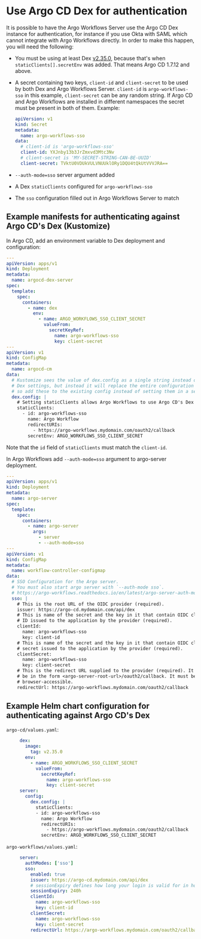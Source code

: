 # Use Argo CD Dex for authentication

It is possible to have the Argo Workflows Server use the Argo CD Dex instance for authentication, for instance if you use Okta with SAML which cannot integrate with Argo Workflows directly. In order to make this happen, you will need the following:

- You must be using at least Dex [v2.35.0](https://github.com/dexidp/dex/releases/tag/v2.35.0), because that's when `staticClients[].secretEnv` was added. That means Argo CD 1.7.12 and above.
- A secret containing two keys, `client-id` and `client-secret` to be used by both Dex and Argo Workflows Server. `client-id` is `argo-workflows-sso` in this example, `client-secret` can be any random string. If Argo CD and Argo Workflows are installed in different namespaces the secret must be present in both of them. Example:

  ```yaml
  apiVersion: v1
  kind: Secret
  metadata:
    name: argo-workflows-sso
  data:
    # client-id is 'argo-workflows-sso'
    client-id: YXJnby13b3JrZmxvd3Mtc3Nv
    # client-secret is 'MY-SECRET-STRING-CAN-BE-UUID'
    client-secret: TVktU0VDUkVULVNUUklORy1DQU4tQkUtVVVJRA==
  ```

- `--auth-mode=sso` server argument added
- A Dex `staticClients` configured for `argo-workflows-sso`
- The `sso` configuration filled out in Argo Workflows Server to match

## Example manifests for authenticating against Argo CD's Dex (Kustomize)

In Argo CD, add an environment variable to Dex deployment and configuration:

```yaml
---
apiVersion: apps/v1
kind: Deployment
metadata:
  name: argocd-dex-server
spec:
  template:
    spec:
      containers:
        - name: dex
          env:
            - name: ARGO_WORKFLOWS_SSO_CLIENT_SECRET
              valueFrom:
                secretKeyRef:
                  name: argo-workflows-sso
                  key: client-secret
---
apiVersion: v1
kind: ConfigMap
metadata:
  name: argocd-cm
data:
  # Kustomize sees the value of dex.config as a single string instead of yaml. It will not merge
  # Dex settings, but instead it will replace the entire configuration with the settings below,
  # so add these to the existing config instead of setting them in a separate file
  dex.config: |
    # Setting staticClients allows Argo Workflows to use Argo CD's Dex installation for authentication
    staticClients:
      - id: argo-workflows-sso
        name: Argo Workflow
        redirectURIs:
          - https://argo-workflows.mydomain.com/oauth2/callback
        secretEnv: ARGO_WORKFLOWS_SSO_CLIENT_SECRET
```

Note that the `id` field of `staticClients` must match the `client-id`.

In Argo Workflows add `--auth-mode=sso` argument to argo-server deployment.

```yaml
---
apiVersion: apps/v1
kind: Deployment
metadata:
  name: argo-server
spec:
  template:
    spec:
      containers:
        - name: argo-server
          args:
            - server
            - --auth-mode=sso
---
apiVersion: v1
kind: ConfigMap
metadata:
  name: workflow-controller-configmap
data:
  # SSO Configuration for the Argo server.
  # You must also start argo server with `--auth-mode sso`.
  # https://argo-workflows.readthedocs.io/en/latest/argo-server-auth-mode/
  sso: |
    # This is the root URL of the OIDC provider (required).
    issuer: https://argo-cd.mydomain.com/api/dex
    # This is name of the secret and the key in it that contain OIDC client
    # ID issued to the application by the provider (required).
    clientId:
      name: argo-workflows-sso
      key: client-id
    # This is name of the secret and the key in it that contain OIDC client
    # secret issued to the application by the provider (required).
    clientSecret:
      name: argo-workflows-sso
      key: client-secret
    # This is the redirect URL supplied to the provider (required). It must
    # be in the form <argo-server-root-url>/oauth2/callback. It must be
    # browser-accessible.
    redirectUrl: https://argo-workflows.mydomain.com/oauth2/callback
```

## Example Helm chart configuration for authenticating against Argo CD's Dex

`argo-cd/values.yaml`:

```yaml
     dex:
       image:
         tag: v2.35.0
       env:
         - name: ARGO_WORKFLOWS_SSO_CLIENT_SECRET
           valueFrom:
             secretKeyRef:
               name: argo-workflows-sso
               key: client-secret
     server:
       config:
         dex.config: |
           staticClients:
           - id: argo-workflows-sso
             name: Argo Workflow
             redirectURIs:
               - https://argo-workflows.mydomain.com/oauth2/callback
             secretEnv: ARGO_WORKFLOWS_SSO_CLIENT_SECRET
```

`argo-workflows/values.yaml`:

```yaml
     server:
       authModes: ['sso']
       sso:
         enabled: true
         issuer: https://argo-cd.mydomain.com/api/dex
         # sessionExpiry defines how long your login is valid for in hours. (optional, default: 10h)
         sessionExpiry: 240h
         clientId:
           name: argo-workflows-sso
           key: client-id
         clientSecret:
           name: argo-workflows-sso
           key: client-secret
         redirectUrl: https://argo-workflows.mydomain.com/oauth2/callback
```

